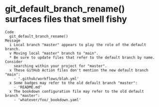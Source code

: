 # git_default_branch_rename() surfaces files that smell fishy

    Code
      git_default_branch_rename()
    Message
      i Local branch "master" appears to play the role of the default branch.
      v Moving local "master" branch to "main".
      * Be sure to update files that refer to the default branch by name. Consider
        searching within your project for "master".
      x These GitHub Action files don't mention the new default branch "main":
        - '.github/workflows/blah.yml'
      x Some badges may refer to the old default branch "master":
        - 'README.md'
      x The bookdown configuration file may refer to the old default branch "master":
        - 'whatever/foo/_bookdown.yaml'

